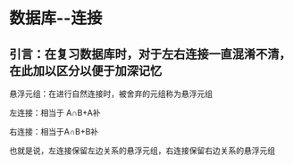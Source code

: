 # 数据库--连接

## 引言：在复习数据库时，对于左右连接一直混淆不清，在此加以区分以便于加深记忆

悬浮元组：在进行自然连接时，被舍弃的元组称为悬浮元组

左连接：相当于 A∩B+A补

右连接：相当于A∩B+B补



也就是说，左连接保留左边关系的悬浮元组，右连接保留右边关系的悬浮元组